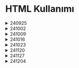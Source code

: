 <h1>HTML Kullanımı</h1>
<details>
  <summary>240925</summary>

  - TEMEL HEAD ETİKETLERİ
  - PARAGRAPHS ETİKETİ VE LOREM VE BİÇİMLENDİRME ETİKETLERİ KULLANIMI
  - SIRALI-SIRASIZ LİSTE KULLANIMI
</details>
<details>
  <summary>241002</summary>
 
  - LİSTE ÖRNEKLERİ
  - TABLE ETİKETİ KULLANIMI
</details>
<details>
  
  <summary>241009</summary>
  
  - IMAGE ETİKETİ KULLANIMI VE ÖRNEKLERİ
  - RESİMLİ ÖĞRENCİ KARTI ÖRNEĞİ

</details>
<details>
  
  <summary>241016</summary>
  
  - VİDEO AUDİO ETİKETİ KULLANIMI
  - TABLO İÇİ VİDEO ETİKETİ

</details>
<details>
  
  <summary>241023</summary>
  
  - BAĞLANTI ETİKETLERİ VE ÖRNEKLERİ

</details>
<details>
  
  <summary>241120</summary>
  
  - FORM ETİKETİ VE ÖZELLİKLERİ
</details>
<details>
  
  <summary>241127</summary>
  
  - FORM ÖRNEKLERİ
  - FİELDSET KULLANIMI
  - RADİO VE CHECKBOX KULLANIMI

</details>
<details>
  
  <summary>241204</summary>
  
  - VİDEO ÖDEV
   
</details>




